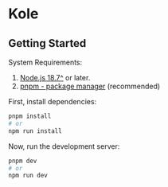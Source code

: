 # Kole

## Getting Started

System Requirements:

1. [Node.js 18.7^](https://nodejs.org/en) or later.
2. [pnpm - package manager](https://pnpm.io/installation#using-npm) (recommended)

First, install dependencies:

```bash
pnpm install
# or
npm run install
```

Now, run the development server:

```bash
pnpm dev
# or
npm run dev
```

